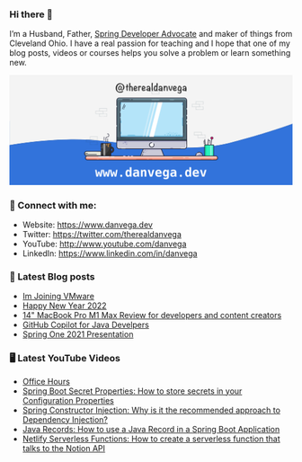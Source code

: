 ### Hi there 👋

I’m a Husband, Father, [Spring Developer Advocate](https://tanzu.vmware.com/developer/advocates/) and maker of things from Cleveland Ohio. I have a real passion for teaching and I hope that one of my blog posts, videos or courses helps you solve a problem or learn something new.

![Profile Header](./github_profile_header.png)

### 🤝 Connect with me:

- Website: https://www.danvega.dev
- Twitter: https://twitter.com/therealdanvega
- YouTube: http://www.youtube.com/danvega
- LinkedIn: https://www.linkedin.com/in/danvega

### 📝 Latest Blog posts

<!-- BLOG-POST-LIST:START -->
- [Im Joining VMware](https://www.danvega.dev/blog/2022/01/24/undefined)
- [Happy New Year 2022](https://www.danvega.dev/blog/2022/01/01/happy-new-year-2022)
- [14&quot; MacBook Pro M1 Max Review for developers and content creators](https://www.danvega.dev/blog/2021/11/15/macbook-pro-m1-max-review)
- [GitHub Copilot for Java Develpers](https://www.danvega.dev/blog/2021/11/08/github-copilot-java-developers)
- [Spring One 2021 Presentation](https://www.danvega.dev/blog/2021/08/30/spring-one-2021)
<!-- BLOG-POST-LIST:END -->

### 🖥 Latest YouTube Videos

<!-- YOUTUBE:START -->
- [Office Hours](https://www.youtube.com/watch?v=rj4Lwb1Spp8)
- [Spring Boot Secret Properties: How to store secrets in your Configuration Properties](https://www.youtube.com/watch?v=PmGLn3ua_lU)
- [Spring Constructor Injection: Why is it the recommended approach to Dependency Injection?](https://www.youtube.com/watch?v=aX-bgylmprA)
- [Java Records: How to use a Java Record in a Spring Boot Application](https://www.youtube.com/watch?v=3NshiQIy7p4)
- [Netlify Serverless Functions: How to create a serverless function that talks to the Notion API](https://www.youtube.com/watch?v=A-b1ZdlNbww)
<!-- YOUTUBE:END -->
